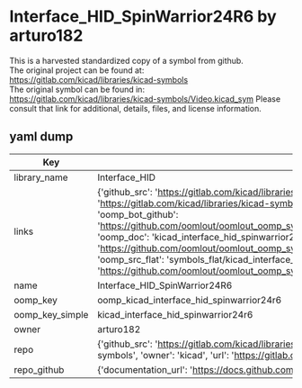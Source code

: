 # Interface_HID_SpinWarrior24R6 by arturo182  
This is a harvested standardized copy of a symbol from github.  
The original project can be found at:  
https://gitlab.com/kicad/libraries/kicad-symbols  
The original symbol can be found in:
https://gitlab.com/kicad/libraries/kicad-symbols/Video.kicad_sym
Please consult that link for additional, details, files, and license information.  
## yaml dump  
| Key | Value |  
| --- | --- |  
| library_name | Interface_HID |  
| links | {'github_src': 'https://gitlab.com/kicad/libraries/kicad-symbols/Video.kicad_sym', 'github_src_repo': 'https://gitlab.com/kicad/libraries/kicad-symbols', 'oomp_bot': 'kicad_interface_hid_spinwarrior24r6/working', 'oomp_bot_github': 'https://github.com/oomlout/oomlout_oomp_symbol_bot/tree/main/kicad_interface_hid_spinwarrior24r6/working', 'oomp_doc': 'kicad_interface_hid_spinwarrior24r6/working', 'oomp_doc_github': 'https://github.com/oomlout/oomlout_oomp_symbol_doc/tree/main/kicad_interface_hid_spinwarrior24r6/working', 'oomp_src_flat': 'symbols_flat/kicad_interface_hid_spinwarrior24r6/working', 'oomp_src_flat_github': 'https://github.com/oomlout/oomlout_oomp_symbol_src/tree/main/kicad_interface_hid_spinwarrior24r6/working'} |  
| name | Interface_HID_SpinWarrior24R6 |  
| oomp_key | oomp_kicad_interface_hid_spinwarrior24r6 |  
| oomp_key_simple | kicad_interface_hid_spinwarrior24r6 |  
| owner | arturo182 |  
| repo | {'github_src': 'https://gitlab.com/kicad/libraries/kicad-symbols/Video.kicad_sym', 'name': 'libraries/kicad-symbols', 'owner': 'kicad', 'url': 'https://gitlab.com/kicad/libraries/kicad-symbols'} |  
| repo_github | {'documentation_url': 'https://docs.github.com/rest/repos/repos#get-a-repository', 'message': 'Not Found'} |  

